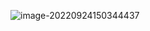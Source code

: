 ![image-20220924150344437](https://manv-typora.oss-cn-hangzhou.aliyuncs.com/typora-imgimage-20220924150344437.png)